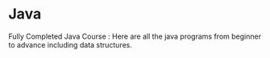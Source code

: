 # Java
Fully Completed Java Course : Here are all the java programs from beginner to advance including data structures.

